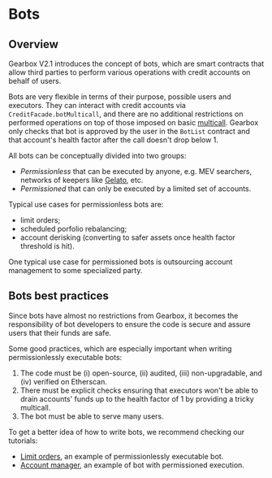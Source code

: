 # Bots

## Overview

Gearbox V2.1 introduces the concept of bots, which are smart contracts that allow third parties to perform various operations with credit accounts on behalf of users.

Bots are very flexible in terms of their purpose, possible users and executors.
They can interact with credit accounts via `CreditFacade.botMulticall`, and there are no additional restrictions on performed operations on top of those imposed on basic [multicall](credit/multicall).
Gearbox only checks that bot is approved by the user in the `BotList` contract and that account's health factor after the call doesn't drop below 1.

All bots can be conceptually divided into two groups:
* _Permissionless_ that can be executed by anyone, e.g. MEV searchers, networks of keepers like [Gelato](https://www.gelato.network/?utm_source=gearboxdocs), etc.
* _Permissioned_ that can only be executed by a limited set of accounts.

Typical use cases for permissionless bots are:
* limit orders;
* scheduled porfolio rebalancing;
* account derisking (converting to safer assets once health factor threshold is hit).

One typical use case for permissioned bots is outsourcing account management to some specialized party.

## Bots best practices

Since bots have almost no restrictions from Gearbox, it becomes the responsibility of bot developers to ensure the code is secure and assure users that their funds are safe.

Some good practices, which are especially important when writing permissionlessly executable bots:
1. The code must be (i) open-source, (ii) audited, (iii) non-upgradable, and (iv) verified on Etherscan.
2. There must be explicit checks ensuring that executors won't be able to drain accounts' funds up to the health factor of 1 by providing a tricky multicall.
3. The bot must be able to serve many users.

To get a better idea of how to write bots, we recommend checking our tutorials:
* [Limit orders](limit-orders), an example of permissionlessly executable bot.
* [Account manager](account-manager), an example of bot with permissioned execution.
